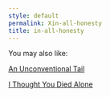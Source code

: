```yaml
---
style: default
permalink: Xin-all-honesty
title: in-all-honesty
---
```

You may also like:

[An Unconventional Tail](http://scp-wiki.net/an-unconventional-tail)

[I Thought You Died Alone](http://scp-wiki.net/i-thought-you-died-alone)
